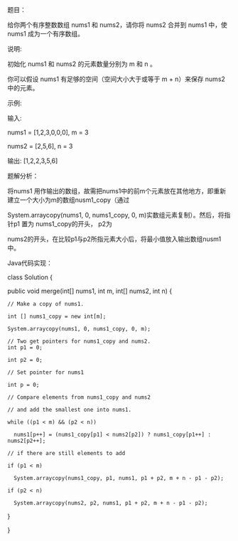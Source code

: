 题目：

给你两个有序整数数组 nums1 和 nums2，请你将 nums2 合并到 nums1 中，使 nums1 成为一个有序数组。

说明:

初始化 nums1 和 nums2 的元素数量分别为 m 和 n 。

你可以假设 nums1 有足够的空间（空间大小大于或等于 m + n）来保存 nums2 中的元素。

示例:

输入:

nums1 = [1,2,3,0,0,0], m = 3

nums2 = [2,5,6],       n = 3

输出: [1,2,2,3,5,6]

题解分析：

将nums1 用作输出的数组，故需把nums1中的前m个元素放在其他地方，即重新建立一个大小为m的数组nusm1_copy（通过

System.arraycopy(nums1, 0, nums1_copy, 0, m)实数组元素复制）。然后，将指针p1 置为 nums1_copy的开头， p2为

nums2的开头，在比较p1与p2所指元素大小后，将最小值放入输出数组nusm1中。

Java代码实现：

class Solution {

  public void merge(int[] nums1, int m, int[] nums2, int n) {
  
    // Make a copy of nums1.
    
    int [] nums1_copy = new int[m];
    
    System.arraycopy(nums1, 0, nums1_copy, 0, m);

    // Two get pointers for nums1_copy and nums2.
    int p1 = 0;
    
    int p2 = 0;

    // Set pointer for nums1
    
    int p = 0;

    // Compare elements from nums1_copy and nums2
    
    // and add the smallest one into nums1.
    
    while ((p1 < m) && (p2 < n))
    
      nums1[p++] = (nums1_copy[p1] < nums2[p2]) ? nums1_copy[p1++] : nums2[p2++];

    // if there are still elements to add
    
    if (p1 < m)
    
      System.arraycopy(nums1_copy, p1, nums1, p1 + p2, m + n - p1 - p2);
      
    if (p2 < n)
    
      System.arraycopy(nums2, p2, nums1, p1 + p2, m + n - p1 - p2);
      
  }
  
}


